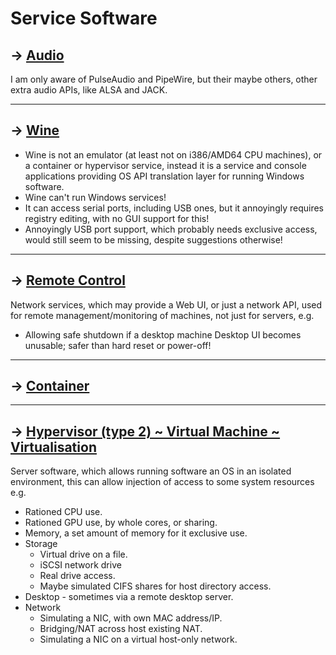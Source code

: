 # Service Software

## → [Audio](service/_audio.md)
I am only aware of PulseAudio and PipeWire, but their maybe others, 
other extra audio APIs, like ALSA and JACK. 

---

## → [Wine](/software/service/wine.md)
- Wine is not an emulator (at least not on i386/AMD64 CPU machines), or a container or hypervisor service,
instead it is a service and console applications providing OS API translation layer for running Windows software.
- Wine can't run Windows services!
- It can access serial ports, including USB ones, but it annoyingly requires registry editing, with no GUI support for this!
- Annoyingly USB port support, which probably needs exclusive access, would still seem to be missing, despite suggestions otherwise!

---

## → [Remote Control](service/_remote-control.md)

Network services, which may provide a Web UI, or just a network API, used for remote
management/monitoring of machines, not just for servers, e.g.
- Allowing safe shutdown if a desktop machine Desktop UI becomes unusable; safer than hard reset or power-off!

---

## → [Container](service/_container.md)

---

## → [Hypervisor (type 2) ~ Virtual Machine ~ Virtualisation](service/_hypervisor.md) 

Server software, which allows running software an OS in an isolated environment,
this can allow injection of access to some system resources e.g.
- Rationed CPU use.
- Rationed GPU use, by whole cores, or sharing.
- Memory, a set amount of memory for it exclusive use.
- Storage
    - Virtual drive on a file.
    - iSCSI network drive
    - Real drive access.
    - Maybe simulated CIFS shares for host directory access.
- Desktop - sometimes via a remote desktop server.
- Network
  - Simulating a NIC, with own MAC address/IP.
  - Bridging/NAT across host existing NAT.
  - Simulating a NIC on a virtual host-only network.
